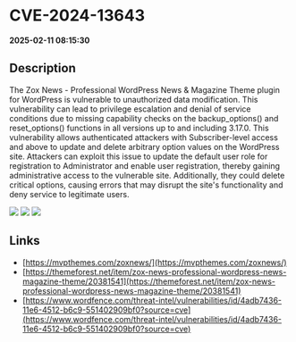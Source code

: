 # CVE-2024-13643

**2025-02-11 08:15:30**

## Description
The Zox News - Professional WordPress News & Magazine Theme plugin for WordPress is vulnerable to unauthorized data modification. This vulnerability can lead to privilege escalation and denial of service conditions due to missing capability checks on the backup_options() and reset_options() functions in all versions up to and including 3.17.0. This vulnerability allows authenticated attackers with Subscriber-level access and above to update and delete arbitrary option values on the WordPress site. Attackers can exploit this issue to update the default user role for registration to Administrator and enable user registration, thereby gaining administrative access to the vulnerable site. Additionally, they could delete critical options, causing errors that may disrupt the site's functionality and deny service to legitimate users.

![](https://img.shields.io/static/v1?label=Score&message=8.8&color=red)
![](https://img.shields.io/static/v1?label=Severity&message=HIGH&color=red)
![](https://img.shields.io/static/v1?label=CWE&message=Auth&color=green)

## Links
- [https://mvpthemes.com/zoxnews/](https://mvpthemes.com/zoxnews/)
- [https://themeforest.net/item/zox-news-professional-wordpress-news-magazine-theme/20381541](https://themeforest.net/item/zox-news-professional-wordpress-news-magazine-theme/20381541)
- [https://www.wordfence.com/threat-intel/vulnerabilities/id/4adb7436-11e6-4512-b6c9-551402909bf0?source=cve](https://www.wordfence.com/threat-intel/vulnerabilities/id/4adb7436-11e6-4512-b6c9-551402909bf0?source=cve)

